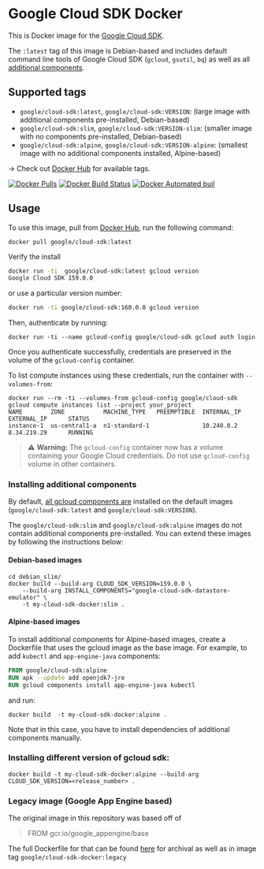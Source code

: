 # Google Cloud SDK Docker

This is Docker image for the [Google Cloud SDK](https://cloud.google.com/sdk/).

The `:latest` tag of this image is Debian-based and includes default command
line tools of Google Cloud SDK (`gcloud`, `gsutil`, `bq`) as well as all
[additional components](https://cloud.google.com/sdk/downloads#apt-get).

## Supported tags

* `google/cloud-sdk:latest`, `google/cloud-sdk:VERSION`: (large image with
  additional components pre-installed, Debian-based)
* `google/cloud-sdk:slim`,  `google/cloud-sdk:VERSION-slim`: (smaller image with
  no components pre-installed, Debian-based)
* `google/cloud-sdk:alpine`,  `google/cloud-sdk:VERSION-alpine`: (smallest image
  with no additional components installed, Alpine-based)

&rarr; Check out [Docker Hub](https://hub.docker.com/r/google/cloud-sdk/tags/) for available tags.

[![Docker Pulls](https://img.shields.io/docker/pulls/google/cloud-sdk.svg)]()
[![Docker Build Status](https://img.shields.io/docker/build/google/cloud-sdk.svg)]()
[![Docker Automated buil](https://img.shields.io/docker/automated/google/cloud-sdk.svg)]()

## Usage

To use this image, pull from [Docker Hub](https://hub.docker.com/r/google/cloud-sdk/), run the following command:


```
docker pull google/cloud-sdk:latest
```

Verify the install

```bash
docker run -ti  google/cloud-sdk:latest gcloud version
Google Cloud SDK 159.0.0
```

or use a particular version number:

```bash
docker run -ti google/cloud-sdk:160.0.0 gcloud version
```

Then, authenticate by running:

```
docker run -ti --name gcloud-config google/cloud-sdk gcloud auth login
```

Once you authenticate successfully, credentials are preserved in the volume of
the `gcloud-config` container.

To list compute instances using these credentials, run the container with
`--volumes-from`:

```
docker run --rm -ti --volumes-from gcloud-config google/cloud-sdk gcloud compute instances list --project your_project
NAME        ZONE           MACHINE_TYPE   PREEMPTIBLE  INTERNAL_IP  EXTERNAL_IP      STATUS
instance-1  us-central1-a  n1-standard-1               10.240.0.2   8.34.219.29      RUNNING
```

> :warning: **Warning:** The `gcloud-config` container now has a volume
> containing your Google Cloud credentials. Do not use `gcloud-config` volume in
> other containers.

### Installing additional components

By default, [all gcloud components
are](https://cloud.google.com/sdk/downloads#apt-get) installed on the default
images (`google/cloud-sdk:latest` and `google/cloud-sdk:VERSION`).

The `google/cloud-sdk:slim` and `google/cloud-sdk:alpine` images do not contain
additional components pre-installed. You can extend these images by following
the instructions below:

#### Debian-based images

```
cd debian_slim/
docker build --build-arg CLOUD_SDK_VERSION=159.0.0 \
    --build-arg INSTALL_COMPONENTS="google-cloud-sdk-datastore-emulator" \
    -t my-cloud-sdk-docker:slim .
```

#### Alpine-based images

To install additional components for Alpine-based images, create a Dockerfile
that uses the gcloud image as the base image. For example, to add `kubectl` and
`app-engine-java` components:

```Dockerfile
FROM google/cloud-sdk:alpine
RUN apk --update add openjdk7-jre
RUN gcloud components install app-engine-java kubectl
```

and run:

```
docker build  -t my-cloud-sdk-docker:alpine .
```

Note that in this case, you have to install dependencies of additional
components manually.

### Installing different version of gcloud sdk:
```
docker build -t my-cloud-sdk-docker:alpine --build-arg CLOUD_SDK_VERSION=<release_number> .
```

### Legacy image (Google App Engine based)

The original image in this repository was based off of 

> FROM gcr.io/google_appengine/base

The full Dockerfile for that can be found
[here](google_appengine_base/Dockerfile) for archival as well as in image tag
`google/cloud-sdk-docker:legacy`
